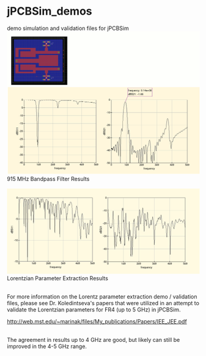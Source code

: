 # jPCBSim_demos
demo simulation and validation files for jPCBSim
<BR>
<img src="https://github.com/tvelliott/jPCBSim_demos/blob/master/bpf_915/bpf_915_filter_results.gif">
915 MHz Bandpass Filter Results
<BR>
<BR>
<img src="https://github.com/tvelliott/jPCBSim_demos/blob/master/lorentz_experiment_koledintseva_et_al/lorentz_sim_results.gif">
Lorentzian Parameter Extraction Results
<BR>
<BR>

For more information on the Lorentz parameter extraction demo / validation files, please see
Dr. Koledintseva's papers that were utilized in an attempt to validate the Lorentzian parameters for FR4 (up to 5 GHz) in jPCBSim.  

http://web.mst.edu/~marinak/files/My_publications/Papers/IEE_JEE.pdf

<BR>
The agreement in results up to 4 GHz are good, but likely can still be improved in the 4-5 GHz range.
